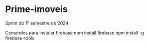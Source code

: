 # Prime-imoveis
 Sprint do 1º semestre de 2024

Comandos para instalar firebase
npm install firebase
npm install -g firebase-tools